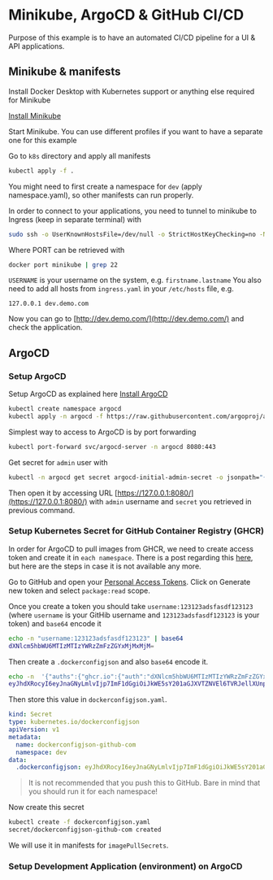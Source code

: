# Minikube, ArgoCD & GitHub CI/CD

Purpose of this example is to have an automated CI/CD pipeline for a UI & API applications.

## Minikube & manifests

Install Docker Desktop with Kubernetes support or anything else required for Minikube

[Install Minikube](https://minikube.sigs.k8s.io/docs/start/)

Start Minikube. You can use different profiles if you want to have a separate one for this example

Go to `k8s` directory and apply all manifests

```bash
kubectl apply -f .
```

You might need to first create a namespace for `dev` (apply namespace.yaml), so other manifests can run properly.

In order to connect to your applications, you need to tunnel to minikube to Ingress (keep in separate terminal) with 

```bash
sudo ssh -o UserKnownHostsFile=/dev/null -o StrictHostKeyChecking=no -N docker@127.0.0.1 -p PORT -i /Users/USERNAME/.minikube/machines/minikube/id_rsa -L 80:127.0.0.1:80
```

Where PORT can be retrieved with

```bash
docker port minikube | grep 22
```

`USERNAME` is your username on the system, e.g. `firstname.lastname`
You also need to add all hosts from `ingress.yaml` in your `/etc/hosts` file, e.g.

```text
127.0.0.1 dev.demo.com
```

Now you can go to [http://dev.demo.com/](http://dev.demo.com/) and check the application.

## ArgoCD

### Setup ArgoCD

Setup ArgoCD as explained here [Install ArgoCD](https://argo-cd.readthedocs.io/en/stable/getting_started/#1-install-argo-cd)

```bash
kubectl create namespace argocd
kubectl apply -n argocd -f https://raw.githubusercontent.com/argoproj/argo-cd/stable/manifests/install.yaml
```

Simplest way to access to ArgoCD is by port forwarding

```bash
kubectl port-forward svc/argocd-server -n argocd 8080:443
```

Get secret for `admin` user with

```bash
kubectl -n argocd get secret argocd-initial-admin-secret -o jsonpath="{.data.password}" | base64 -d; echo
```

Then open it by accessing URL [https://127.0.0.1:8080/](https://127.0.0.1:8080/) with `admin` username and `secret` you retrieved in previous command.

### Setup Kubernetes Secret for GitHub Container Registry (GHCR)

In order for ArgoCD to pull images from GHCR, we need to create access token and create it in `each namespace`. There is a post regarding this [here](https://dev.to/asizikov/using-github-container-registry-with-kubernetes-38fb), but here are the steps in case it is not available any more.

Go to GitHub and open your [Personal Access Tokens](https://github.com/settings/tokens). Click on Generate new token and select `package:read` scope.

Once you create a token you should take `username:123123adsfasdf123123` (where `username` is your GitHib username and `123123adsfasdf123123` is your token) and `base64` encode it

```bash
echo -n "username:123123adsfasdf123123" | base64
dXNlcm5hbWU6MTIzMTIzYWRzZmFzZGYxMjMxMjM=
```

Then create a `.dockerconfigjson` and also `base64` encode it.

```bash
echo -n  '{"auths":{"ghcr.io":{"auth":"dXNlcm5hbWU6MTIzMTIzYWRzZmFzZGYxMjMxMjM="}}}' | base64
eyJhdXRocyI6eyJnaGNyLmlvIjp7ImF1dGgiOiJkWE5sY201aGJXVTZNVEl6TVRJellXUnpabUZ6WkdZeE1qTXhNak09In19fQ==
```

Then store this value in `dockerconfigjson.yaml`. 

```yaml
kind: Secret
type: kubernetes.io/dockerconfigjson
apiVersion: v1
metadata:
  name: dockerconfigjson-github-com
  namespace: dev
data:
  .dockerconfigjson: eyJhdXRocyI6eyJnaGNyLmlvIjp7ImF1dGgiOiJkWE5sY201aGJXVTZNVEl6TVRJellXUnpabUZ6WkdZeE1qTXhNak09In19fQ==
```

> It is not recommended that you push this to GitHub.
> Bare in mind that you should run it for each namespace!

Now create this secret

```bash
kubectl create -f dockerconfigjson.yaml
secret/dockerconfigjson-github-com created
```

We will use it in manifests for `imagePullSecrets`.

### Setup Development Application (environment) on ArgoCD

